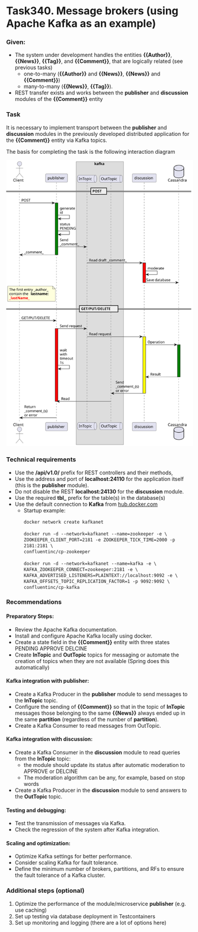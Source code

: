 #  Task340. Message brokers (using Apache Kafka as an example)

### Given:
- The system under development handles the entities **{{Author}}**, **{{News}}**, **{{Tag}}**, and **{{Comment}}**, 
that are logically related (see previous tasks)
    - one-to-many (**{{Author}}** and **{{News}}**, **{{News}}** and **{{Comment}}**)
    - many-to-many (**{{News}}**, **{{Tag}}**).
- REST transfer exists and works between the **publisher** and **discussion** modules of the **{{Comment}}** entity

### Task
It is necessary to implement transport between the **publisher** and **discussion** modules in the previously developed distributed application
for the **{{Comment}}** entity via Kafka topics.

The basis for completing the task is the following interaction diagram

![sequence-diagram](media/340.svg)


### Technical requirements

- Use the **/api/v1.0/** prefix for REST controllers and their methods,
- Use the address and port of **localhost:24110** for the application itself (this is the **publisher** module).
- Do not disable the REST **localhost:24130** for the **discussion** module.
- Use the required **tbl_** prefix for the table(s) in the database(s)
- Use the default connection to **Kafka** from [hub.docker.com](https://hub.docker.com/r/confluentinc/cp-kafka)
  - Startup example:
    ```
    docker network create kafkanet

    docker run -d --network=kafkanet --name=zookeeper -e \
    ZOOKEEPER_CLIENT_PORT=2181 -e ZOOKEEPER_TICK_TIME=2000 -p 2181:2181 \
    confluentinc/cp-zookeeper
    
    docker run -d --network=kafkanet --name=kafka -e \
    KAFKA_ZOOKEEPER_CONNECT=zookeeper:2181 -e \
    KAFKA_ADVERTISED_LISTENERS=PLAINTEXT://localhost:9092 -e \
    KAFKA_OFFSETS_TOPIC_REPLICATION_FACTOR=1 -p 9092:9092 \
    confluentinc/cp-kafka
    ```
### Recommendations

#### **Preparatory Steps:**
- Review the Apache Kafka documentation.
- Install and configure Apache Kafka locally using docker.
- Create a state field in the **{{Comment}}** entity with three states PENDING APPROVE DELCINE
- Create **InTopic** and **OutTopic** topics for messaging or automate the creation of topics when they are not available (Spring does this automatically)

#### Kafka integration with **publisher:**
- Create a Kafka Producer in the **publisher** module to send messages to the **InTopic** topic.
- Configure the sending of **{{Comment}}** so that in the topic of **InTopic** messages 
  those belonging to the same **{{News}}** always ended up in the same **partition** (regardless of the number of **partition**).
- Create a Kafka Consumer to read messages from OutTopic.

#### Kafka integration with **discussion:**
- Create a Kafka Consumer in the **discussion** module to read queries from the **InTopic** topic:
  - the module should update its status after automatic moderation to APPROVE or DELCINE
  - The moderation algorithm can be any, for example, based on stop words
- Create a Kafka Producer in the **discussion** module to send answers to the **OutTopic** topic.

#### Testing and debugging:
- Test the transmission of messages via Kafka.
- Check the regression of the system after Kafka integration.

#### Scaling and optimization:
- Optimize Kafka settings for better performance.
- Consider scaling Kafka for fault tolerance.
- Define the minimum number of brokers, partitions, and RFs to ensure the fault tolerance of a Kafka cluster.

### Additional steps (optional)
1. Optimize the performance of the module/microservice **publisher** (e.g. use caching)
2. Set up testing via database deployment in Testcontainers
3. Set up monitoring and logging (there are a lot of options here)
